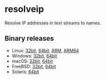 # resolveip

Resolve IP addresses in text streams to names.

## Binary releases

* Linux: [32bit](https://stuff.heiko-reese.de/resolveip/resolveip_linux_386.tar.bz2), [64bit](https://stuff.heiko-reese.de/resolveip/resolveip_linux_amd64.tar.bz2), [ARM](https://stuff.heiko-reese.de/resolveip/resolveip_linux_arm.tar.bz2), [ARM64](https://stuff.heiko-reese.de/resolveip/resolveip_linux_arm64.tar.bz2)
* Windows: [32bit](https://stuff.heiko-reese.de/resolveip/resolveip_windows_386.zip), [64bit](https://stuff.heiko-reese.de/resolveip/resolveip_windows_amd64.zip)
* macOS: [32bit](https://stuff.heiko-reese.de/resolveip/resolveip_darwin_386.tar.bz2), [64bit](https://stuff.heiko-reese.de/resolveip/resolveip_darwin_amd64.tar.bz2)
* FreeBSD: [32bit](https://stuff.heiko-reese.de/resolveip/resolveip_freebsd_386.tar.bz2), [64bit](https://stuff.heiko-reese.de/resolveip/resolveip_freebsd_amd64.tar.bz2)
* Solaris: [64bit](https://stuff.heiko-reese.de/resolveip/resolveip_solaris_amd64.tar.bz2)
